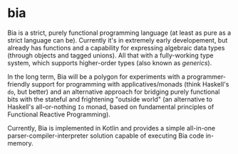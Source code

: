 # bia

Bia is a strict, purely functional programming language (at least as pure as a strict language can be). Currently it's in extremely early developement, but already has functions and a capability for expressing algebraic data types (through objects and tagged unions). All that with a fully-working type system, which supports higher-order types (also known as _generics_).

In the long term, Bia will be a polygon for experiments with a programmer-friendly support for programming with applicatives/monads (think Haskell's `do`, but better) and an alternative approach for bridging purely functional bits with the stateful and frightening "outside world" (an alternative to Haskell's all-or-nothing `Io` monad, based on fundamental principles of Functional Reactive Programming).

Currently, Bia is implemented in Kotlin and provides a simple all-in-one parser-compiler-interpreter solution capable of executing Bia code in-memory.

